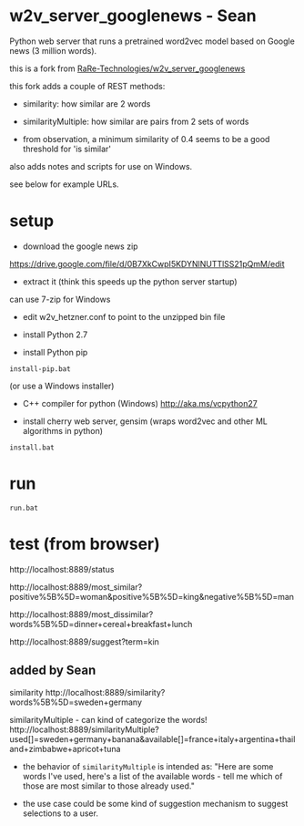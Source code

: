 # w2v_server_googlenews - Sean

Python web server that runs a pretrained word2vec model based on Google news (3 million words).

this is a fork from [RaRe-Technologies/w2v_server_googlenews](https://github.com/RaRe-Technologies/w2v_server_googlenews)

this fork adds a couple of REST methods:

- similarity: how similar are 2 words
- similarityMultiple: how similar are pairs from 2 sets of words

- from observation, a minimum similarity of 0.4 seems to be a good threshold for 'is similar'

also adds notes and scripts for use on Windows.

see below for example URLs.

# setup

- download the google news zip

https://drive.google.com/file/d/0B7XkCwpI5KDYNlNUTTlSS21pQmM/edit

- extract it (think this speeds up the python server startup)

can use 7-zip for Windows

- edit w2v_hetzner.conf to point to the unzipped bin file

- install Python 2.7

- install Python pip

```
install-pip.bat
```

(or use a Windows installer)

- C++ compiler for python (Windows)
  http://aka.ms/vcpython27

- install cherry web server, gensim (wraps word2vec and other ML algorithms in python)

```
install.bat
```

# run

```
run.bat
```

# test (from browser)

http://localhost:8889/status

http://localhost:8889/most_similar?positive%5B%5D=woman&positive%5B%5D=king&negative%5B%5D=man

http://localhost:8889/most_dissimilar?words%5B%5D=dinner+cereal+breakfast+lunch

http://localhost:8889/suggest?term=kin

## added by Sean

similarity
http://localhost:8889/similarity?words%5B%5D=sweden+germany

similarityMultiple - can kind of categorize the words!
http://localhost:8889/similarityMultiple?used[]=sweden+germany+banana&available[]=france+italy+argentina+thailand+zimbabwe+apricot+tuna

- the behavior of `similarityMultiple` is intended as: "Here are some words I've used, here's a list of the available words - tell me which of those are most similar to those already used."

- the use case could be some kind of suggestion mechanism to suggest selections to a user.
